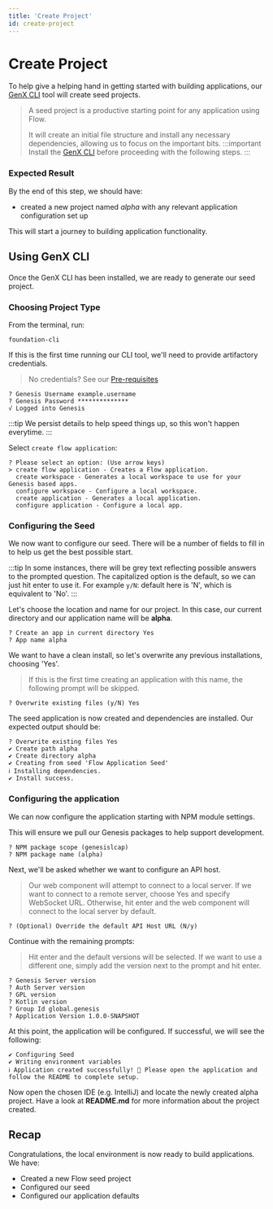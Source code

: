 ```yaml
---
title: 'Create Project'
id: create-project
---
```


# Create Project

To help give a helping hand in getting started with building applications, our [GenX CLI](/getting-started/flow/prerequisites/#genx-cli) tool will create seed projects.


> A seed project is a productive starting point for any application using Flow.
>
> It will create an initial file structure and install any necessary dependencies, allowing us to focus on the important bits.
:::important
> Install the [GenX CLI](/getting-started/flow/prerequisites/#genx-cli) before proceeding with the following steps.
:::

### Expected Result
By the end of this step, we should have:
- created a new project named *alpha* with any relevant application configuration set up

This will start a journey to building application functionality.

## Using GenX CLI
####

Once the GenX CLI has been installed, we are ready to generate our seed project.

### Choosing Project Type

From the terminal, run:

```shell
foundation-cli
```

If this is the first time running our CLI tool, we'll need to provide artifactory credentials.

> No credentials? See our [Pre-requisites](/getting-started/flow/prerequisites/)

```shell
? Genesis Username example.username
? Genesis Password **************
√ Logged into Genesis
```

:::tip
We persist details to help speed things up, so this won't happen everytime.
:::


Select `create flow application`:

```shell
? Please select an option: (Use arrow keys)
> create flow application - Creates a Flow application.
  create workspace - Generates a local workspace to use for your Genesis based apps.
  configure workspace - Configure a local workspace.
  create application - Generates a local application.
  configure application - Configure a local app.
```

### Configuring the Seed
We now want to configure our seed. There will be a number of fields to fill in to help us get the best possible start.


:::tip
In some instances, there will be grey text reflecting possible answers to the prompted question. The capitalized option is the default, so we can just hit enter to use it.
For example `y/N`: default here is 'N', which is equivalent to 'No'.
:::

Let's choose the location and name for our project. In this case, our current directory and our application name will be **alpha**.

```shell
? Create an app in current directory Yes
? App name alpha
```

We want to have a clean install, so let's overwrite any previous installations, choosing 'Yes'.
> If this is the first time creating an application with this name, the following prompt will be skipped.

```shell
? Overwrite existing files (y/N) Yes
```

The seed application is now created and dependencies are installed. Our expected output should be:

```shell
? Overwrite existing files Yes
✔ Create path alpha
✔ Create directory alpha
✔ Creating from seed 'Flow Application Seed'
ℹ Installing dependencies.
✔ Install success.
```

### Configuring the application

We can now configure the application starting with NPM module settings.

This will ensure we pull our Genesis packages to help support development.

```shell
? NPM package scope (genesislcap)
? NPM package name (alpha)
```

Next, we'll be asked whether we want to configure an API host.

> Our web component will attempt to connect to a local server. If we want to connect to a remote server, choose Yes and specify WebSocket URL. Otherwise, hit enter and the web component will connect to the local server by default.


```shell
? (Optional) Override the default API Host URL (N/y)
```

Continue with the remaining prompts:
> Hit enter and the default versions will be selected. If we want to use a different one, simply add the version next to the prompt and hit enter.

```shell
? Genesis Server version
? Auth Server version
? GPL version
? Kotlin version
? Group Id global.genesis
? Application Version 1.0.0-SNAPSHOT
```

At this point, the application will be configured. If successful, we will see the following:

```shell
✔ Configuring Seed
✔ Writing environment variables
ℹ Application created successfully! 🎉 Please open the application and follow the README to complete setup.
```

Now open the chosen IDE (e.g. IntelliJ) and locate the newly created alpha project. Have a look at **README.md** for more information about the project created.

## Recap

Congratulations, the local environment is now ready to build applications. We have:

- Created a new Flow seed project
- Configured our seed
- Configured our application defaults
